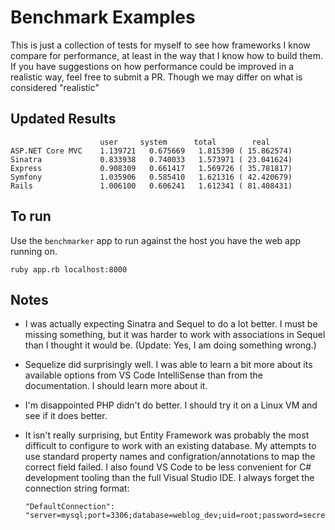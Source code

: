 # Benchmark Examples

This is just a collection of tests for myself to see how frameworks I know compare for performance, at least in the way that I know how to build them. If you have suggestions on how performance could be improved in a realistic way, feel free to submit a PR. Though we may differ on what is considered "realistic"

## Updated Results

```
                    user     system      total        real
ASP.NET Core MVC    1.139721   0.675669   1.815390 ( 15.862574)
Sinatra             0.833938   0.740033   1.573971 ( 23.041624)
Express             0.908309   0.661417   1.569726 ( 35.781817)
Symfony             1.035906   0.585410   1.621316 ( 42.420679)
Rails               1.006100   0.606241   1.612341 ( 81.408431)
```

## To run

Use the `benchmarker` app to run against the host you have the web app running on.

    ruby app.rb localhost:8000

## Notes

* I was actually expecting Sinatra and Sequel to do a lot better. I must be missing something, but it was harder to work with associations in Sequel than I thought it would be. (Update: Yes, I am doing something wrong.)
* Sequelize did surprisingly well. I was able to learn a bit more about its available options from VS Code IntelliSense than from the documentation. I should learn more about it.
* I'm disappointed PHP didn't do better. I should try it on a Linux VM and see if it does better.
* It isn't really surprising, but Entity Framework was probably the most difficult to configure to work with an existing database. My attempts to use standard property names and configration/annotations to map the correct field failed. I also found VS Code to be less convenient for C# development tooling than the full Visual Studio IDE. I always forget the connection string format:

    ```
    "DefaultConnection": "server=mysql;port=3306;database=weblog_dev;uid=root;password=secret;sslmode=None"
    ```
